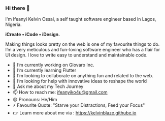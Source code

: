 ### Hi there 👋

I'm Ifeanyi Kelvin Ossai, a self taught software engineer based in Lagos, Nigeria.

**iCreate • iCode • iDesign.**

Making things looks pretty on the web is one of my favourite things to do. I’m a very meticulous and fun-loving software engineer who has a flair for UI design. I love to write easy to understand and maintainable code.

- 🔭 I’m currently working on Glovaro Inc.
- 🌱 I’m currently learning Flutter
- 👯 I’m looking to collaborate on anything fun and related to the web.
- 🤔 I’m looking for help with innovative ideas to reshape the world
- 💬 Ask me about my Tech Journey
- 📫 How to reach me: ifeanyiko4u@gmail.com
- 😄 Pronouns: He/Him
- ⚡ Favourite Quote: "Starve your Distractions, Feed your Focus"
- 👉 Learn more about me via : https://kelvinblaze.githube.io
